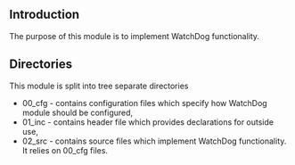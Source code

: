## Introduction
The purpose of this module is to implement WatchDog functionality.
## Directories
This module is split into tree separate directories
- 00_cfg - contains configuration files which specify how WatchDog module should be configured,
- 01_inc - contains header file which provides declarations for outside use,
- 02_src - contains source files which implement WatchDog functionality. It relies on 00_cfg files. 